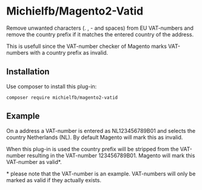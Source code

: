 # Michielfb/Magento2-Vatid
Remove unwanted characters (. , - and spaces) from EU VAT-numbers and remove the country prefix if it matches the entered country of the address.

This is usefull since the VAT-number checker of Magento marks VAT-numbers with a country prefix as invalid.

## Installation
Use composer to install this plug-in:

`composer require michielfb/magento2-vatid`

## Example
On a address a VAT-number is entered as NL123456789B01 and selects the country Netherlands (NL). By default Magento will mark this as invalid.

When this plug-in is used the country prefix will be stripped from the VAT-number resulting in the VAT-number 123456789B01. Magento will mark this VAT-number as valid\*.

\* please note that the VAT-number is an example. VAT-numbers will only be marked as valid if they actually exists.
